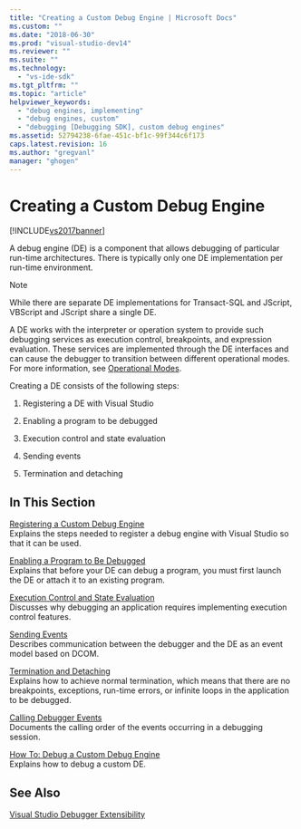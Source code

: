 ```yaml
---
title: "Creating a Custom Debug Engine | Microsoft Docs"
ms.custom: ""
ms.date: "2018-06-30"
ms.prod: "visual-studio-dev14"
ms.reviewer: ""
ms.suite: ""
ms.technology: 
  - "vs-ide-sdk"
ms.tgt_pltfrm: ""
ms.topic: "article"
helpviewer_keywords: 
  - "debug engines, implementing"
  - "debug engines, custom"
  - "debugging [Debugging SDK], custom debug engines"
ms.assetid: 52794238-6fae-451c-bf1c-99f344c6f173
caps.latest.revision: 16
ms.author: "gregvanl"
manager: "ghogen"
---
```

# Creating a Custom Debug Engine
[!INCLUDE[vs2017banner](../../includes/vs2017banner.md)]

A debug engine (DE) is a component that allows debugging of particular run-time architectures. There is typically only one DE implementation per run-time environment.  
  
> [!NOTE]
>  While there are separate DE implementations for Transact-SQL and JScript, VBScript and JScript share a single DE.  
  
 A DE works with the interpreter or operation system to provide such debugging services as execution control, breakpoints, and expression evaluation. These services are implemented through the DE interfaces and can cause the debugger to transition between different operational modes. For more information, see [Operational Modes](../../extensibility/debugger/operational-modes.md).  
  
 Creating a DE consists of the following steps:  
  
1.  Registering a DE with Visual Studio  
  
2.  Enabling a program to be debugged  
  
3.  Execution control and state evaluation  
  
4.  Sending events  
  
5.  Termination and detaching  
  
## In This Section  
 [Registering a Custom Debug Engine](../../extensibility/debugger/registering-a-custom-debug-engine.md)  
 Explains the steps needed to register a debug engine with Visual Studio so that it can be used.  
  
 [Enabling a Program to Be Debugged](../../extensibility/debugger/enabling-a-program-to-be-debugged.md)  
 Explains that before your DE can debug a program, you must first launch the DE or attach it to an existing program.  
  
 [Execution Control and State Evaluation](../../extensibility/debugger/execution-control-and-state-evaluation.md)  
 Discusses why debugging an application requires implementing execution control features.  
  
 [Sending Events](../../extensibility/debugger/sending-events.md)  
 Describes communication between the debugger and the DE as an event model based on DCOM.  
  
 [Termination and Detaching](../../extensibility/debugger/termination-and-detaching.md)  
 Explains how to achieve normal termination, which means that there are no breakpoints, exceptions, run-time errors, or infinite loops in the application to be debugged.  
  
 [Calling Debugger Events](../../extensibility/debugger/calling-debugger-events.md)  
 Documents the calling order of the events occurring in a debugging session.  
  
 [How To: Debug a Custom Debug Engine](../../extensibility/debugger/how-to-debug-a-custom-debug-engine.md)  
 Explains how to debug a custom DE.  
  
## See Also  
 [Visual Studio Debugger Extensibility](../../extensibility/debugger/visual-studio-debugger-extensibility.md)

